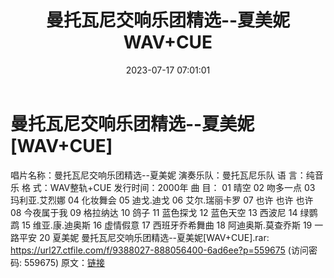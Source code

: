 ﻿---
title: 曼托瓦尼交响乐团精选--夏美妮WAV+CUE
date: 2023-07-17 07:01:01
categories: 外语音乐
tags: 外语音乐
---
# 曼托瓦尼交响乐团精选--夏美妮[WAV+CUE]

唱片名称：曼托瓦尼交响乐团精选--夏美妮
演奏乐队：曼托瓦尼乐队
语
言：纯音乐
格
式：WAV整轨+CUE
发行时间：2000年
曲
目：
01 晴空
02 吻多一点
03 玛利亚.艾烈娜
04 化妆舞会
05 迪戈.迪戈
06 艾尔.瑞丽卡罗
07 也许 也许 也许
08 今夜属于我
09 格拉纳达
10 鸽子
11 蓝色探戈
12 蓝色天空
13 西波尼
14 绿鹦鹉
15 维亚.康.迪奥斯
16 虚情假意
17 西班牙乔希舞曲
18 阿迪奥斯.莫查乔斯
19 一路平安
20 夏美妮
曼托瓦尼交响乐团精选--夏美妮[WAV+CUE].rar: https://url27.ctfile.com/f/9388027-888056400-6ad6ee?p=559675
(访问密码: 559675)
原文：[链接](https://blog.sina.com.cn/s/blog_1647c7e76010312pz.html)